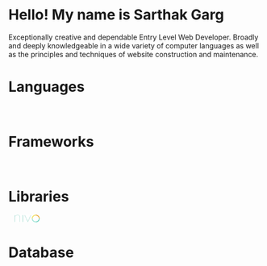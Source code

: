 
<h1> Hello! My name is Sarthak Garg </h1>

<p> Exceptionally creative and dependable Entry Level Web Developer.
  Broadly and deeply knowledgeable in a wide variety of computer languages as well as the principles and techniques of website construction and maintenance. 
 
</p>

<h2>

<h1> Languages </h1>
  <a href-"https://www.google.com/search?q=javascript&oq=ja&aqs=chrome.0.69i59l3j69i57j0i67j69i60l3.1193j0j7&sourceid=chrome&ie=UTF-8"><img width=50px src="https://www.freepnglogos.com/uploads/javascript-png/javascript-vector-logo-yellow-png-transparent-javascript-vector-12.png" alt="" </img> </a>
   <img width=50px src="https://www.vnurture.in/wp-content/uploads/2019/09/html5-icon-13.png" alt="" </img>
   <img width=50px src="https://cdn4.iconfinder.com/data/icons/social-media-logos-6/512/121-css3-512.png" alt="" </img>
   <img width=50px src="https://freepngimg.com/thumb/python_logo/7-2-python-logo-free-download-png.png" alt="" </img>

<h1> Frameworks </h1>
<img width=50px src="https://upload.wikimedia.org/wikipedia/commons/a/a7/React-icon.svg" alt="" </img>
 <img width=50px src="https://i2.wp.com/chandanbhagat.com.np/wp-content/uploads/2021/05/nodejs-45adbe594d.png?fit=512%2C512&ssl=1" alt="" </img>
 <img width=60px src="https://www.stevehcao.com/images/techDeck/Expressjs.png" alt="" </img>

<h1> Libraries </h1>
<img width=50px src="https://material-ui.com/static/logo.png" alt="" </img>
<img width=50px src="https://upload.wikimedia.org/wikipedia/commons/thumb/b/b2/Bootstrap_logo.svg/2560px-Bootstrap_logo.svg.png" alt="" </img>
<img width=50px src="https://raw.githubusercontent.com/d3/d3-logo/master/d3.png" alt="" </img>
<img width=50px src="https://raw.githubusercontent.com/plouc/nivo/master/nivo.png" alt="" </img>

<h1> Database </h1>
 <img width=50px src="https://cdn.worldvectorlogo.com/logos/mongodb-icon-1.svg" alt="" </img>
  <img width=30px src="https://seeklogo.com/images/F/firebase-logo-402F407EE0-seeklogo.com.png" alt="" </img>
<!---
sarthakkgarg/sarthakkgarg is a ✨ special ✨ repository because its `README.md` (this file) appears on your GitHub profile.
You can click the Preview link to take a look at your changes.
--->
